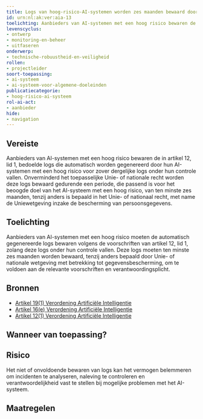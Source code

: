 ```yaml
---
title: Logs van hoog-risico-AI-systemen worden zes maanden bewaard door de aanbieder
id: urn:nl:ak:ver:aia-13
toelichting: Aanbieders van AI-systemen met een hoog risico bewaren de in artikel 12, lid 1, bedoelde logs die automatisch worden gegenereerd door hun AI-systemen met een hoog risico voor zover dergelijke logs onder hun controle vallen. Onverminderd het toepasselijke Unie- of nationale recht worden deze logs bewaard gedurende een periode, die passend is voor het beoogde doel van het AI-systeem met een hoog risico, van ten minste zes maanden, tenzij anders is bepaald in het Unie- of nationaal recht, met name de Uniewetgeving inzake de bescherming van persoonsgegevens.
levenscyclus:
- ontwerp
- monitoring-en-beheer
- uitfaseren
onderwerp:
- technische-robuustheid-en-veiligheid
rollen:
- projectleider
soort-toepassing:
- ai-systeem
- ai-systeem-voor-algemene-doeleinden
publicatiecategorie:
- hoog-risico-ai-systeem
rol-ai-act:
- aanbieder
hide:
- navigation
---
```


<!-- tags -->
## Vereiste

Aanbieders van AI-systemen met een hoog risico bewaren de in artikel 12, lid 1, bedoelde logs die automatisch worden gegenereerd door hun AI-systemen met een hoog risico voor zover dergelijke logs onder hun controle vallen.
Onverminderd het toepasselijke Unie- of nationale recht worden deze logs bewaard gedurende een periode, die passend is voor het beoogde doel van het AI-systeem met een hoog risico, van ten minste zes maanden, tenzij anders is bepaald in het Unie- of nationaal recht, met name de Uniewetgeving inzake de bescherming van persoonsgegevens.

## Toelichting

Aanbieders van AI-systemen met een hoog risico moeten de automatisch gegenereerde logs bewaren volgens de voorschriften van artikel 12, lid 1, zolang deze logs onder hun controle vallen.
Deze logs moeten ten minste zes maanden worden bewaard, tenzij anders bepaald door Unie- of nationale wetgeving met betrekking tot gegevensbescherming, om te voldoen aan de relevante voorschriften en verantwoordingsplicht.

## Bronnen
- [Artikel 19(1) Verordening Artificiële Intelligentie](https://eur-lex.europa.eu/legal-content/NL/TXT/HTML/?uri=OJ:L_202401689#d1e4066-1-1)
- [Artikel 16(e) Verordening Artificiële Intelligentie](https://eur-lex.europa.eu/legal-content/NL/TXT/HTML/?uri=OJ:L_202401689#d1e3823-1-1)
- [Artikel 12(1) Verordening Artificiële Intelligentie](https://eur-lex.europa.eu/legal-content/NL/TXT/HTML/?uri=OJ:L_202401689#d1e3495-1-1)

## Wanneer van toepassing? 
<!-- tags-ai-act -->


## Risico

Het niet of onvoldoende bewaren van logs kan het vermogen belemmeren om incidenten te analyseren, naleving te controleren en verantwoordelijkheid vast te stellen bij mogelijke problemen met het AI-systeem.

## Maatregelen

<!-- list_maatregelen vereiste/aia-13-bewaartermijn-voor-gegenereerde-logs no-search no-onderwerp no-rol no-levenscyclus -->
